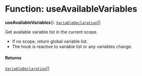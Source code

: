 # Function: useAvailableVariables

**useAvailableVariables**(): [`VariableDeclaration`](/en/auto-docs/variable-plugin/classes/VariableDeclaration.md)\[]

Get available variable list in the current scope.

* If no scope, return global variable list.
* The hook is reactive to variable list or any variables change.

#### Returns

[`VariableDeclaration`](/en/auto-docs/variable-plugin/classes/VariableDeclaration.md)\[]
